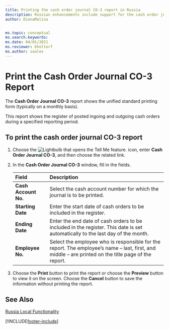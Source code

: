 ```yaml
---
title: Printing the cash order journal CO-3 report in Russia
description: Russian enhancements include support for the cash order journal CO-3 report.
author: DianaMalina


ms.topic: conceptual
ms.search.keywords:
ms.date: 04/01/2021
ms.reviewer: bholtorf
ms.author: soalex
---
```


# Print the Cash Order Journal CO-3 Report

The **Cash Order Journal CO-3** report shows the unified standard printing form (typically on a monthly basis).  

This report shows the register of posted ingoing and outgoing cash orders during a specified reporting period.  

## To print the cash order journal CO-3 report

1. Choose the ![Lightbulb that opens the Tell Me feature.](../../media/ui-search/search_small.png "Tell me what you want to do") icon, enter **Cash Order Journal CO-3**, and then choose the related link.

2. In the **Cash Order Journal CO-3** window, fill in the fields.

   | Field                | Description                                                  |
   | :------------------- | :----------------------------------------------------------- |
   | **Cash Account No.** | Select the cash account number for which the journal is to be printed. |
   | **Starting Date**    | Enter the start date of cash orders to be included in the register. |
   | **Ending Date**      | Enter the end date of cash orders to be included in the register. This date is set automatically to the last day of the month. |
   | **Employee No.**     | Select the employee who is responsible for the report. The employee’s name – last, first, and middle – are printed on the title page of the report. |

3. Choose the **Print** button to print the report or choose the **Preview** button to view it on the screen. Choose the **Cancel** button to save the information without printing the report.

## See Also

[Russia Local Functionality](russia-local-functionality.md)  


[!INCLUDE[footer-include](../../includes/footer-banner.md)]